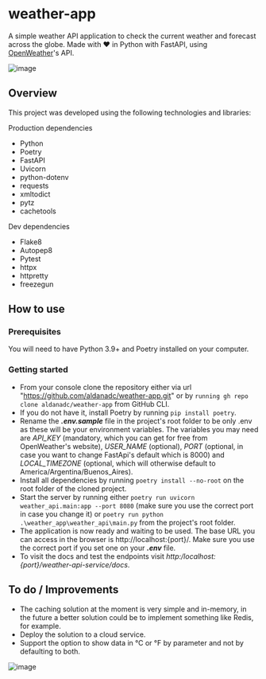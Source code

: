 # weather-app
A simple weather API application to check the current weather and forecast across the globe. Made with ❤️ in Python with FastAPI, using [OpenWeather](https://openweathermap.org/api)'s API.


![image](https://user-images.githubusercontent.com/75340355/120859230-4c22a700-c55a-11eb-81c8-57ef271ae508.png)

## Overview
This project was developed using the following technologies and libraries:

Production dependencies
* Python
* Poetry
* FastAPI
* Uvicorn
* python-dotenv
* requests
* xmltodict
* pytz
* cachetools

Dev dependencies
* Flake8
* Autopep8
* Pytest
* httpx
* httpretty
* freezegun


## How to use

### Prerequisites
You will need to have Python 3.9+ and Poetry installed on your computer.

### Getting started
* From your console clone the repository either via url "https://github.com/aldanadc/weather-app.git" or by `running gh repo clone aldanadc/weather-app` from GitHub CLI.
* If you do not have it, install Poetry by running `pip install poetry`.
* Rename the **_.env.sample_** file in the project's root folder to be only .env as these will be your environment variables. The variables you may need are *API_KEY* (mandatory, which you can get for free from OpenWeather's website), *USER_NAME* (optional), *PORT* (optional, in case you want to change FastApi's default which is 8000) and *LOCAL_TIMEZONE* (optional, which will otherwise default to America/Argentina/Buenos_Aires).
* Install all dependencies by running `poetry install --no-root` on the root folder of the cloned project.
* Start the server by running either `poetry run uvicorn weather_api.main:app --port 8080` (make sure you use the correct port in case you change it) or  `poetry run python .\weather_app\weather_api\main.py` from the project's root folder.
* The application is now ready and waiting to be used. The base URL you can access in the browser is http://localhost:{port}/. Make sure you use the correct port if you set one on your **_.env_** file.
* To visit the docs and test the endpoints visit *http:/localhost:{port}/weather-api-service/docs*.


## To do / Improvements
* The caching solution at the moment is very simple and in-memory, in the future a better solution could be to implement something like Redis, for example.
* Deploy the solution to a cloud service.
* Support the option to show data in °C or °F by parameter and not by defaulting to both.


![image](https://user-images.githubusercontent.com/75340355/120859230-4c22a700-c55a-11eb-81c8-57ef271ae508.png)
